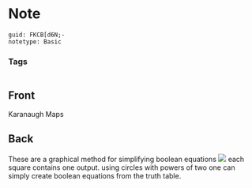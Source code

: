 # Note
```
guid: FKCB[d6N;-
notetype: Basic
```

### Tags
```
```

## Front
Karanaugh Maps

## Back
These are a graphical method for simplifying boolean equations
<img src="paste-6c2d8e47e941b52387fe79d4b892b37ddd003f33.jpg">
each square contains one output. using circles with powers of two one can simply create boolean equations from the truth table.
